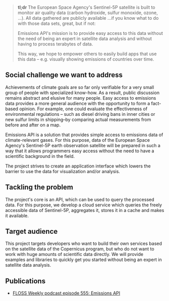 > **tl;dr** The European Space Agency's Sentinel-5P satellite is built to
> monitor air quality data (carbon hydroxide, sulfur monoxide, ozone, …). All data
> gathered are publicly available …if you know what to do with those data sets,
> great, but if not:
>
> Emissions API's mission is to provide easy access to this data without the
> need of being an expert in satellite data analysis and without having to
> process terabytes of data.
>
> This way, we hope to empower others to easily build apps that use this data –
> e.g. visually showing emissions of countries over time.


Social challenge we want to address
-----------------------------------

Achievements of climate goals are so far only verifiable for a very small group
of people with specialized know-how. As a result, public discussion remains
abstract and elusive for many people. Easy access to emissions data provides a
more general audience with the opportunity to form a fact-based opinion. For example,
one could evaluate the effectiveness of environmental regulations – such as
diesel driving bans in inner cities or new sulfur limits in shipping–by
comparing actual measurements from before and after on a map.

Emissions API is a solution that provides simple access to emissions data of
climate-relevant gases. For this purpose, data of the European Space Agency's
Sentinel-5P earth observation satellite will be prepared in such a way that it
allows programmers easy access without the need to have a scientific background
in the field.

The project strives to create an application interface which lowers the barrier
to use the data for visualization and/or analysis.


Tackling the problem
--------------------

The project's core is an API, which can be used to query the processed data.
For this purpose, we develop a cloud service which queries the freely
accessible data of Sentinel-5P, aggregates it, stores it in a cache and makes
it available.


Target audience
---------------

This project targets developers who want to build their own services based on
the satellite data of the Copernicus program, but who do not want to work with
huge amounts of scientific data directly. We will provide examples and
libraries to quickly get you started without being an expert in satellite data
analysis.

Publications
------------

 - [FLOSS Weekly podcast episode 555: Emissions API](https://twit.tv/shows/floss-weekly/episodes/555)
